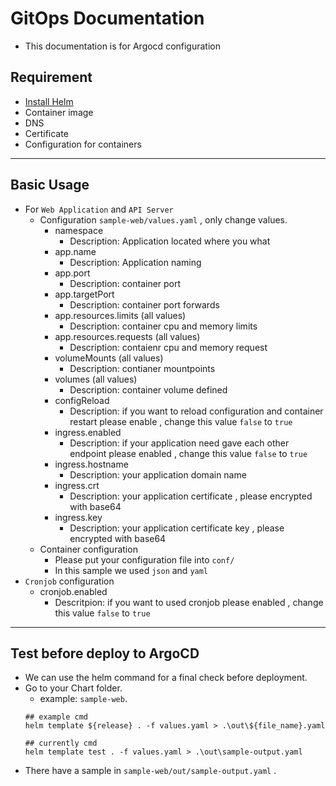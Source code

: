 # GitOps Documentation
- This documentation is for Argocd configuration  

## Requirement  
- [Install Helm](https://helm.sh/docs/intro/install/)  
- Container image  
- DNS  
- Certificate  
- Configuration for containers  

---

## Basic Usage  
- For `Web Application` and `API Server`  
  - Configuration `sample-web/values.yaml` , only change values.  
    - namespace  
      - Description: Application located where you what  
    - app.name  
      - Description: Application naming  
    - app.port  
      - Description: container port  
    - app.targetPort  
      - Description: container port forwards  
    - app.resources.limits (all values)  
      - Description: container cpu and memory limits  
    - app.resources.requests (all values)  
      - Description: contaienr cpu and memory request  
    - volumeMounts (all values)  
      - Description: contianer mountpoints  
    - volumes (all values)  
      - Description: container volume defined  
    - configReload  
      - Description: if you want to reload configuration and container restart please enable , change this value `false` to `true`  
    - ingress.enabled  
      - Description: if your application need gave each other endpoint please enabled , change this value `false` to `true`  
    - ingress.hostname  
      - Description: your application domain name  
    - ingress.crt
      - Description: your application certificate , please encrypted with base64  
    - ingress.key
      - Description: your application certificate key , please encrypted with base64  
  - Container configuration  
    - Please put your configuration file into `conf/`  
    - In this sample we used `json` and `yaml`  
- `Cronjob` configuration  
  - cronjob.enabled
    - Descritpion: if you want to used cronjob please enabled , change this value `false` to `true`  

---

## Test before deploy to ArgoCD
- We can use the helm command for a final check before deployment.
- Go to your Chart folder.  
  - example: `sample-web`.  
  ```shell=
  ## example cmd
  helm template ${release} . -f values.yaml > .\out\${file_name}.yaml

  ## currently cmd
  helm template test . -f values.yaml > .\out\sample-output.yaml
  ```
- There have a sample in `sample-web/out/sample-output.yaml` .  